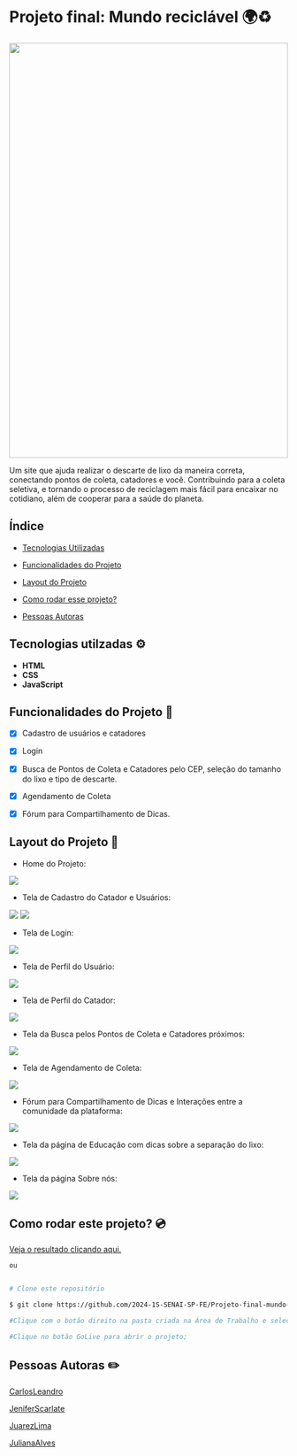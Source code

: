 # Projeto final: Mundo reciclável 🌍♻️

<img   style="width:100%; height:750px" src="assets/image/Mundo Reciclavel.png">

Um site que ajuda realizar o descarte de lixo da maneira correta, conectando pontos de coleta, catadores e você. Contribuindo para a coleta seletiva, e tornando o processo de reciclagem mais fácil para encaixar no cotidiano, além de cooperar para a saúde do planeta.

## Índice

- <a href="#tecnologias-utilzadas-️">Tecnologias Utilizadas</a>

- <a href="#funcionalidades-do-projeto-">Funcionalidades do Projeto</a>

- <a href="#layout-do-projeto-">Layout do Projeto</a>

- <a href="#como-rodar-este-projeto">Como rodar esse projeto?</a>

- <a href="#pessoas-autoras">Pessoas Autoras</a>

## Tecnologias utilzadas ⚙️

 - **HTML**
 - **CSS**
 - **JavaScript**

 ## Funcionalidades do Projeto 📱

 - [x] Cadastro de usuários e catadores

 - [x] Login

 - [x] Busca de Pontos de Coleta e Catadores pelo CEP, seleção do tamanho do lixo e tipo de descarte.

 - [x] Agendamento de Coleta

 - [x] Fórum para Compartilhamento de Dicas.

 ## Layout do Projeto 📸

- Home do Projeto:

<img src="assets/image/">


- Tela de Cadastro do Catador e Usuários:

<img src="assets/image/Cadastrousuario.jpeg">

<img src="assets/image/Cadastrousuario.jpeg">

- Tela de Login:

<img src="assets/image/Login.jpeg">

- Tela de Perfil do Usuário:

<img src="assets/image/Perfilusuario.jpeg">

- Tela de Perfil do Catador:

<img src="assets/image/PerfilCatador.jpeg">

- Tela da Busca pelos Pontos de Coleta e Catadores próximos:

<img src="assets/image/">

- Tela de Agendamento de Coleta:

<img src="assets/image/Agendamento.jpeg">

- Fórum para Compartilhamento de Dicas e Interações entre a comunidade da plataforma:

<img src="assets/image/Forum.jpeg">


- Tela da página de Educação com dicas sobre a separação do lixo:


<img src="assets/image/PagEducacao.jpeg">


- Tela da página Sobre nós:


<img src="assets/image/Sobrenos.jpeg">

## Como rodar este projeto? 💿

[Veja o resultado clicando aqui.]()

`ou`

```bash

# Clone este repositório

$ git clone https://github.com/2024-1S-SENAI-SP-FE/Projeto-final-mundo-reciclavel.git

#Clique com o botão direito na pasta criada na Área de Trabalho e selecione abrir com VScode;

#Clique no botão GoLive para abrir o projeto;

 ```


## Pessoas Autoras ✏️




[CarlosLeandro](https://github.com/Carlos-Leandro-medeiros)


[JeniferScarlate](https://github.com/jeniferscarlate)

[JuarezLima](https://github.com/juarezLSantos)

[JulianaAlves](https://github.com/JulianaAMatos)
